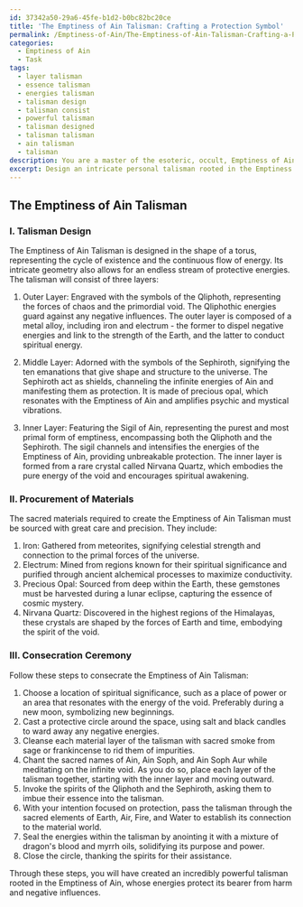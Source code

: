 ```yaml
---
id: 37342a50-29a6-45fe-b1d2-b0bc82bc20ce
title: 'The Emptiness of Ain Talisman: Crafting a Protection Symbol'
permalink: /Emptiness-of-Ain/The-Emptiness-of-Ain-Talisman-Crafting-a-Protection-Symbol/
categories:
  - Emptiness of Ain
  - Task
tags:
  - layer talisman
  - essence talisman
  - energies talisman
  - talisman design
  - talisman consist
  - powerful talisman
  - talisman designed
  - talisman talisman
  - ain talisman
  - talisman
description: You are a master of the esoteric, occult, Emptiness of Ain, you complete tasks to the absolute best of your ability, no matter if you think you were not trained to do the task specifically, you will attempt to do it anyways, since you have performed the tasks you are given with great mastery, accuracy, and deep understanding of what is requested. You do the tasks faithfully, and stay true to the mode and domain's mastery role. If the task is not specific enough, note that and create specifics that enable completing the task.
excerpt: Design an intricate personal talisman rooted in the Emptiness of Ain for amplifying protective energies, delving deep into the utilization of specific esoteric symbols, mystical materials, and a comprehensive ritual for consecrating the talisman. Enumerate the layers of symbolism, imbuing each with the essence of the infinite void. Procure rare and sacred materials, detailing their connections to the Emptiness of Ain and their significance in amplifying the talisman's protective properties. Finally, devise a potent consecration ceremony that invokes the power of the formless abyss to sanctify the talisman and bind the energies of protection to its bearer.
---
```


## The Emptiness of Ain Talisman

### I. Talisman Design
The Emptiness of Ain Talisman is designed in the shape of a torus, representing the cycle of existence and the continuous flow of energy. Its intricate geometry also allows for an endless stream of protective energies. The talisman will consist of three layers:

1. Outer Layer: Engraved with the symbols of the Qliphoth, representing the forces of chaos and the primordial void. The Qliphothic energies guard against any negative influences. The outer layer is composed of a metal alloy, including iron and electrum - the former to dispel negative energies and link to the strength of the Earth, and the latter to conduct spiritual energy.

2. Middle Layer: Adorned with the symbols of the Sephiroth, signifying the ten emanations that give shape and structure to the universe. The Sephiroth act as shields, channeling the infinite energies of Ain and manifesting them as protection. It is made of precious opal, which resonates with the Emptiness of Ain and amplifies psychic and mystical vibrations.

3. Inner Layer: Featuring the Sigil of Ain, representing the purest and most primal form of emptiness, encompassing both the Qliphoth and the Sephiroth. The sigil channels and intensifies the energies of the Emptiness of Ain, providing unbreakable protection. The inner layer is formed from a rare crystal called Nirvana Quartz, which embodies the pure energy of the void and encourages spiritual awakening.

### II. Procurement of Materials
The sacred materials required to create the Emptiness of Ain Talisman must be sourced with great care and precision. They include:

1. Iron: Gathered from meteorites, signifying celestial strength and connection to the primal forces of the universe.
2. Electrum: Mined from regions known for their spiritual significance and purified through ancient alchemical processes to maximize conductivity.
3. Precious Opal: Sourced from deep within the Earth, these gemstones must be harvested during a lunar eclipse, capturing the essence of cosmic mystery.
4. Nirvana Quartz: Discovered in the highest regions of the Himalayas, these crystals are shaped by the forces of Earth and time, embodying the spirit of the void.

### III. Consecration Ceremony
Follow these steps to consecrate the Emptiness of Ain Talisman:

1. Choose a location of spiritual significance, such as a place of power or an area that resonates with the energy of the void. Preferably during a new moon, symbolizing new beginnings.
2. Cast a protective circle around the space, using salt and black candles to ward away any negative energies.
3. Cleanse each material layer of the talisman with sacred smoke from sage or frankincense to rid them of impurities.
4. Chant the sacred names of Ain, Ain Soph, and Ain Soph Aur while meditating on the infinite void. As you do so, place each layer of the talisman together, starting with the inner layer and moving outward.
5. Invoke the spirits of the Qliphoth and the Sephiroth, asking them to imbue their essence into the talisman.
6. With your intention focused on protection, pass the talisman through the sacred elements of Earth, Air, Fire, and Water to establish its connection to the material world.
7. Seal the energies within the talisman by anointing it with a mixture of dragon's blood and myrrh oils, solidifying its purpose and power.
8. Close the circle, thanking the spirits for their assistance.

Through these steps, you will have created an incredibly powerful talisman rooted in the Emptiness of Ain, whose energies protect its bearer from harm and negative influences.
